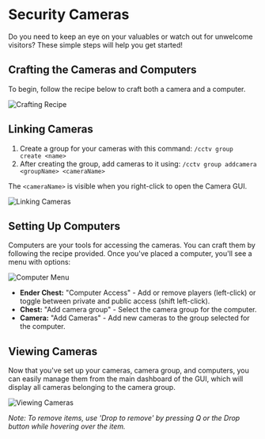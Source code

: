 # Security Cameras

Do you need to keep an eye on your valuables or watch out for unwelcome visitors? These simple steps will help you get started!

## Crafting the Cameras and Computers

To begin, follow the recipe below to craft both a camera and a computer.

![Crafting Recipe](image_url_here)

## Linking Cameras

1. Create a group for your cameras with this command: `/cctv group create <name>`
2. After creating the group, add cameras to it using: `/cctv group addcamera <groupName> <cameraName>`

The `<cameraName>` is visible when you right-click to open the Camera GUI.

![Linking Cameras](image_url_here)

## Setting Up Computers

Computers are your tools for accessing the cameras. You can craft them by following the recipe provided. Once you've placed a computer, you'll see a menu with options:

![Computer Menu](image_url_here)

- **Ender Chest:** "Computer Access" - Add or remove players (left-click) or toggle between private and public access (shift left-click).
- **Chest:** "Add camera group" - Select the camera group for the computer.
- **Camera:** "Add Cameras" - Add new cameras to the group selected for the computer.

## Viewing Cameras

Now that you've set up your cameras, camera group, and computers, you can easily manage them from the main dashboard of the GUI, which will display all cameras belonging to the camera group.

![Viewing Cameras](image_url_here)

*Note: To remove items, use 'Drop to remove' by pressing Q or the Drop button while hovering over the item.*
